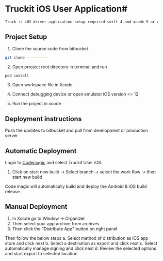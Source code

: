# Truckit iOS User Application#
```bash
Truck it iOS driver application setup required swift 4 and xcode 9 or above. 
```

## Project Setup

1. Clone the source code from bitbucket
```bash
git clone ----------
```
2. Open prroject root directory in terminal and run
```bash
pod install
```
3. Open workspace file in  Xcode.

4. Connect debugging device or open emulator iOS version <= 12

5. Run the project in xcode


	
## Deployment instructions
Push the updates to bitbucket and pull from development or production server

## Automatic Deployment
Login to [Codemagic](https://codemagic.io/start/) and select Truckit User iOS.
1. Click on start new build -> Select branch -> select the work flow -> then start new build

Code magic will automatically build and deploy the Android & iOS build release.
## Manual Deployment

1. In Xocde go to Window -> Organizer
2. Then select your app archive from archives
3. Then click the "Distribute App" button on right panel

Then follow the below steps
    a. Select method of distribution as iOS app store and click next
    b. Select a destination as export and click next
    c. Select automatically manage signing and click next
    d. Review the selected options and start export to selected location
    

